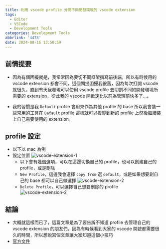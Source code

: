 ```yaml
---
title: 利用 vscode profile 分開不同開發環境的 vscode extension
tags:
  - Editor
  - VSCode
  - Development Tools
categories: Development Tools
abbrlink: '4478'
date: 2024-08-16 13:50:59
---
```


## 前情提要

* 因為有個困擾就是，我常常因為要切不同框架撰寫前後端，所以有時候用的 vscode extension 都會不同，這個問提困擾我很舊，因為每次打開 vscode 就很久，直到有天我發現可以使用 vscode profile 去切割不同的開發環境所需要的 extension，從此我的 vscode 開啟速比以前為管理前快多了...。

* 我的習慣是我 `Default` profile 會用來作為其他 profile 的 base 所以我會裝一些常用的工具在 `Default` profile 這樣就可以複製到新的 profile 上然後繼續裝上自己需要使用的 extension。

<!--more-->

## profile 設定

* 以下以 mac 為例
* 設定位置
  ![vscode-extension-1](https://i.imgur.com/ZZE6ntN.png)
  * 以下會有幾個選項，可以在這邊切換自己的 profile，也可以創建自己的 profile，或是刪除
  * `New Profile`，這邊我會選擇 `copy from` 選 `default`，或是如果想要創自己的 base 都可以自己做選擇
    ![vscode-extension-2](https://imgur.com/xhaB7ll.png)
  * `Delete Profile`，可以選擇自己想要刪除的 profile
    ![vscode-extension-2](https://imgur.com/ndLKodT.png)

## 結論

* 大概就這樣而已了，這篇文章是為了要告訴不知道 profile 去管理自己的 vscode extension 的朋友們，因為有時候看到大家的 vscode 開啟都需要很久的時間，所以想說寫個文章讓大家知道這個小技巧
* [官方文件](https://code.visualstudio.com/docs/editor/profiles)
